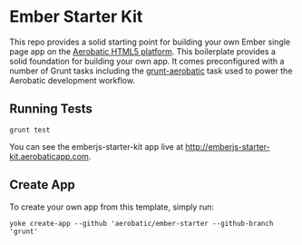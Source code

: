 # Ember Starter Kit

This repo provides a solid starting point for building your own Ember single page app on the [Aerobatic HTML5 platform](http://www.aerobatic.io). This boilerplate provides a solid foundation for building your own app. It comes preconfigured with a number of Grunt tasks including the [grunt-aerobatic](https://www.npmjs.org/package/grunt-aerobatic) task used to power the Aerobatic development workflow.

## Running Tests
`grunt test`

You can see the emberjs-starter-kit app live at http://emberjs-starter-kit.aerobaticapp.com.

## Create App
To create your own app from this template, simply run:

`yoke create-app --github 'aerobatic/ember-starter --github-branch 'grunt'`
